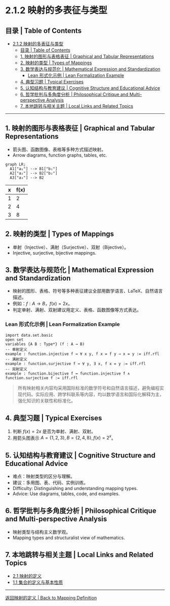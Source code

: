 # 2.1.2 映射的多表征与类型

## 目录 | Table of Contents

- [2.1.2 映射的多表征与类型](#212-映射的多表征与类型)
  - [目录 | Table of Contents](#目录--table-of-contents)
  - [1. 映射的图形与表格表征 | Graphical and Tabular Representations](#1-映射的图形与表格表征--graphical-and-tabular-representations)
  - [2. 映射的类型 | Types of Mappings](#2-映射的类型--types-of-mappings)
  - [3. 数学表达与规范化 | Mathematical Expression and Standardization](#3-数学表达与规范化--mathematical-expression-and-standardization)
    - [Lean 形式化示例 | Lean Formalization Example](#lean-形式化示例--lean-formalization-example)
  - [4. 典型习题 | Typical Exercises](#4-典型习题--typical-exercises)
  - [5. 认知结构与教育建议 | Cognitive Structure and Educational Advice](#5-认知结构与教育建议--cognitive-structure-and-educational-advice)
  - [6. 哲学批判与多角度分析 | Philosophical Critique and Multi-perspective Analysis](#6-哲学批判与多角度分析--philosophical-critique-and-multi-perspective-analysis)
  - [7. 本地跳转与相关主题 | Local Links and Related Topics](#7-本地跳转与相关主题--local-links-and-related-topics)

---

## 1. 映射的图形与表格表征 | Graphical and Tabular Representations

- 箭头图、函数图像、表格等多种方式描述映射。
- Arrow diagrams, function graphs, tables, etc.

```mermaid
graph LR;
  A1["a₁"] --> B1["b₁"]
  A2["a₂"] --> B2["b₂"]
  A3["a₃"] --> B2
```

| x | f(x) |
|---|------|
| 1 | 2    |
| 2 | 4    |
| 3 | 8    |

## 2. 映射的类型 | Types of Mappings

- 单射（Injective）、满射（Surjective）、双射（Bijective）。
- Injective, surjective, bijective mappings.

## 3. 数学表达与规范化 | Mathematical Expression and Standardization

- 映射的图形、表格、符号等多种表征建议全部用数学语言、LaTeX、自然语言描述。
- 例如：$f: A \to B$，$f(x) = 2x$。
- 判定单射、满射、双射建议用定义、表格、函数图像等方式表达。

### Lean 形式化示例 | Lean Formalization Example

```lean
import data.set.basic
open set
variables {A B : Type*} (f : A → B)
-- 单射定义
example : function.injective f ↔ ∀ x y, f x = f y → x = y := iff.rfl
-- 满射定义
example : function.surjective f ↔ ∀ y, ∃ x, f x = y := iff.rfl
-- 双射定义
example : function.bijective f ↔ function.injective f ∧ function.surjective f := iff.rfl
```

> 所有映射相关内容均采用国际标准的数学符号和自然语言描述，避免编程实现代码。实际应用、跨学科联系等内容，均以数学语言和国际化解释为主，强化知识的关联性和标准化。

## 4. 典型习题 | Typical Exercises

1. 判断 $f(x) = 2x$ 是否为单射、满射、双射。
2. 用箭头图表示 $A = \{1,2,3\}, B = \{2,4,8\}, f(x) = 2^x$。

## 5. 认知结构与教育建议 | Cognitive Structure and Educational Advice

- 难点：映射类型的区分与理解。
- 建议：多用图、表、代码、实例训练。
- Difficulty: Distinguishing and understanding mapping types.
- Advice: Use diagrams, tables, code, and examples.

## 6. 哲学批判与多角度分析 | Philosophical Critique and Multi-perspective Analysis

- 映射类型与结构主义数学观。
- Mapping types and structuralist view of mathematics.

## 7. 本地跳转与相关主题 | Local Links and Related Topics

- [2.1 映射的定义](../2.1-映射的定义.md)
- [1.1 集合的定义与基本性质](../../1-集合论/1.1-集合的定义与基本性质.md)

---

[返回映射的定义 | Back to Mapping Definition](../2.1-映射的定义.md)
